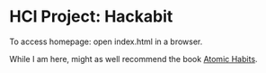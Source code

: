 # HCI Project: Hackabit

To access homepage: open index.html in a browser.

While I am here, might as well recommend the book [Atomic Habits](https://jamesclear.com/atomic-habits).
